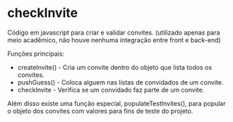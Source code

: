 # checkInvite
Código em javascript para criar e validar convites. (utilizado apenas para meio acadêmico, não houve nenhuma integração entre front e back-end)

Funções principais:

* createInvite() - Cria um convite dentro do objeto que lista todos os convites.
* pushGuess() - Coloca alguem nas listas de convidados de um convite.
* checkInvite - Verifica se um convidado faz parte de um convite.

Além disso existe uma função especial, populateTestInvites(), para popular o objeto dos convites com valores para fins de teste do projeto.
